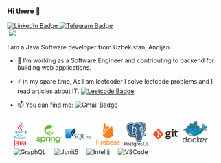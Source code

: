 ### Hi there 👋

<div id="badges">
  <a href="linkedin.com/in/muhammadqodir-yusupov-81278b240">
    <img src="https://img.shields.io/badge/LinkedIn-blue?style=for-the-badge&logo=linkedin&logoColor=white" alt="LinkedIn Badge"/>
  </a>
  <a href="https://t.me/Muhammadqodir_Yusupov">
    <img src="https://img.shields.io/badge/Telegram-blue?style=for-the-badge&logo=telegram&logoColor=white" alt="Telegram Badge"/>
  </a>
</div>
<img src="https://komarev.com/ghpvc/?username=yusupov06&style=flat-square&color=blue" alt=""/>
<img src="https://cdn.dribbble.com/users/1025838/screenshots/6220885/devguy3.gif">

I am a Java Software developer from Uzbekistan, Andijan

- :seedling: I’m working as a Software Engineer and contributing to backend for building web applications.

- :zap: in my spare time, As I am leetcoder I solve leetcode problems and I read articles about
  IT. [![Leetcode Badge](https://img.shields.io/badge/-Leetcode-red?style=flat&logo=Leetcode&logoColor=white)](https://leetcode.com/Muhammadqodiryusupov/)

- :mailbox: You can find
  me:  [![Gmail Badge](https://img.shields.io/badge/-Gmail-red?style=flat&logo=Gmail&logoColor=white)](https://yusupovforwin@gmail.com)

<div>
  <img src="https://github.com/devicons/devicon/blob/master/icons/java/java-original-wordmark.svg" title="Java" alt="Java" width="60" height="60"/>&nbsp;
  <img src="https://github.com/devicons/devicon/blob/master/icons/spring/spring-original-wordmark.svg" title="Spring" alt="Spring" width="60" height="60"/>&nbsp;
  <img src="https://github.com/devicons/devicon/blob/master/icons/sqlite/sqlite-original-wordmark.svg" title="SQLite" alt="SQLite" width="60" height="60"/>&nbsp;
  <img src="https://github.com/devicons/devicon/blob/master/icons/firebase/firebase-plain-wordmark.svg" title="Firebase" alt="Firebase" width="60" height="60"/>&nbsp;
  <img src="https://github.com/devicons/devicon/blob/master/icons/postgresql/postgresql-original-wordmark.svg" title="PostgreSQL"  alt="PostgreSQL" width="60" height="60"/>&nbsp;
  <img src="https://github.com/devicons/devicon/blob/master/icons/git/git-original-wordmark.svg" title="Git" alt="Git" width="60" height="60" />
 <img src="https://github.com/devicons/devicon/blob/master/icons/docker/docker-original-wordmark.svg" title="Docker" alt="Docker" width="60" height="60" style="margin:5px;">
 <img src="https://graphql.org/img/logo.svg" title="GraphQL" alt="GraphQL" width="50" height="50" style="margin-left:15px"/>
 <img src="https://junit.org/junit5/assets/img/junit5-logo.png" title="Junit5" alt="Junit5" width="50" height="50" style="margin-left:15px"/>
 <img src="https://upload.wikimedia.org/wikipedia/commons/thumb/9/9c/IntelliJ_IDEA_Icon.svg/1024px-IntelliJ_IDEA_Icon.svg.png" title="Intellij" alt="Intellij" width="50" height="50" style="margin-left:15px"/>
 <img src="https://cdn.worldvectorlogo.com/logos/visual-studio-code-1.svg" title="VSCode" alt="VSCode" width="50" height="50" style="margin-left:15px"/>
</div>